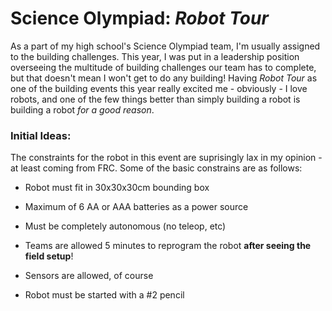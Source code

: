 # Science Olympiad: *Robot Tour*

As a part of my high school's Science Olympiad team, I'm usually assigned to the building challenges. This year, I was put in a leadership position overseeing the multitude of building challenges our team has to complete, but that doesn't mean I won't get to do any building! Having *Robot Tour* as one of the building events this year really excited me - obviously - I love robots, and one of the few things better than simply building a robot is building a robot *for a good reason*.



### Initial Ideas:

The constraints for the robot in this event are suprisingly lax in my opinion - at least coming from FRC. Some of the basic constrains are as follows:

- Robot must fit in 30x30x30cm bounding box

- Maximum of 6 AA or AAA batteries as a power source

- Must be completely autonomous (no teleop, etc)

- Teams are allowed 5 minutes to reprogram the robot **after seeing the field setup**!

- Sensors are allowed, of course

-  Robot must be started with a #2 pencil




